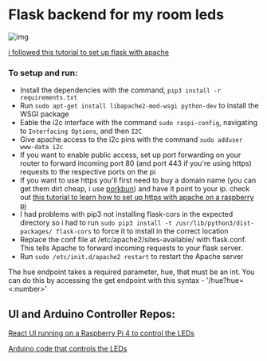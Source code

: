 # Flask backend for my room leds

![img](https://github.com/avelaga/room-led-controller/blob/master/example.gif)

[i followed this tutorial to set up flask with apache](https://www.bogotobogo.com/python/Flask/Python_Flask_HelloWorld_App_with_Apache_WSGI_Ubuntu14.php)

### To setup and run:
- Install the dependencies with the command, `pip3 install -r requirements.txt`
- Run `sudo apt-get install libapache2-mod-wsgi python-dev` to install the WSGI package
- Eable the i2c interface with the command `sudo raspi-config`, navigating to `Interfacing Options`, and then `I2C`
- Give apache access to the i2c pins with the command `sudo adduser www-data i2c`
- If you want to enable public access, set up port forwarding on your router to forward incoming port 80 (and port 443 if you're using https) requests to the respective ports on the pi 
- If you want to use https you'll first need to buy a domain name (you can get them dirt cheap, i use [porkbun](https://porkbun.com)) and have it point to your ip. check out [this tutorial to learn how to set up https with apache on a raspberry pi](https://pimylifeup.com/raspberry-pi-ssl-lets-encrypt/)
- I had problems with pip3 not installing flask-cors in the expected directory so i had to run `sudo pip3 install -t /usr/lib/python3/dist-packages/ flask-cors` to force it to install in the correct location
- Replace the conf file at /etc/apache2/sites-available/ with flask.conf. This tells Apache to forward incoming requests to your flask server.
- Run `sudo /etc/init.d/apache2 restart` to restart the Apache server


The hue endpoint takes a required parameter, hue, that must be an int.
You can do this by accessing the get endpoint with this syntax - '/hue?hue=<:number>'

## UI and Arduino Controller Repos:
[React UI running on a Raspberry Pi 4 to control the LEDs](https://github.com/avelaga/room-led-ui)

[Arduino code that controls the LEDs](https://github.com/avelaga/room-led-controller)
